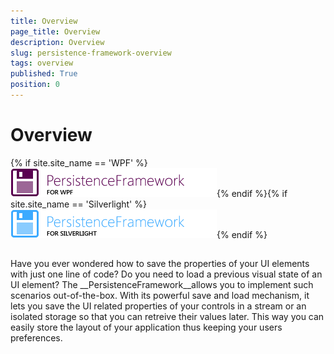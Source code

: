 ```yaml
---
title: Overview
page_title: Overview
description: Overview
slug: persistence-framework-overview
tags: overview
published: True
position: 0
---
```


# Overview



{% if site.site_name == 'WPF' %}![Rad Persistence Framework-WPF-Icon](images/RadPersistenceFramework-WPF-Icon.png){% endif %}{% if site.site_name == 'Silverlight' %}![Rad Persistence Framework-SL-Icon](images/RadPersistenceFramework-SL-Icon.png){% endif %}

## 

Have you ever wondered how to save the properties of your UI elements with just one line of code? Do you need to load a previous visual state of an UI element? The __PersistenceFramework__allows you to implement such scenarios out-of-the-box. With its powerful save and load mechanism, it lets you save the UI related properties of your controls in a stream or an isolated storage so that you can retreive their values later. This way you can easily store the layout of your application thus keeping your users preferences.
